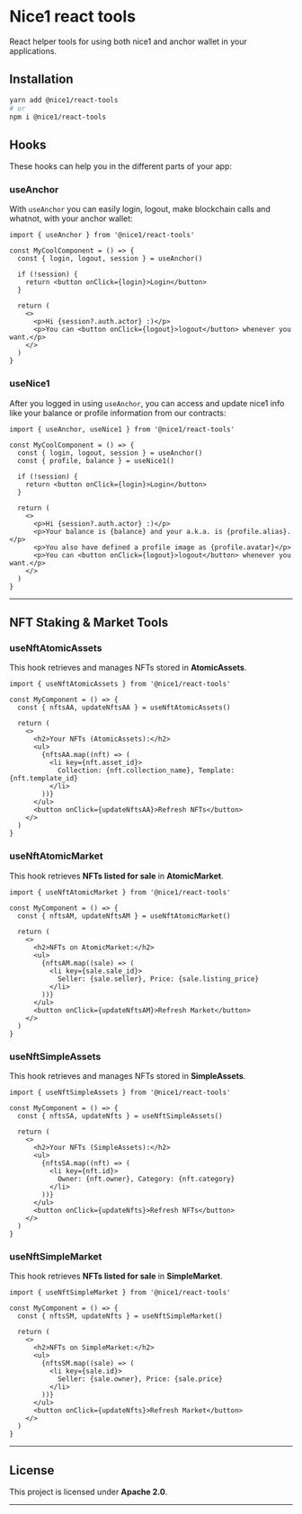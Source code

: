 Nice1 react tools
=================

React helper tools for using both nice1 and anchor wallet in your applications.

Installation
------------

~~~bash
yarn add @nice1/react-tools
# or
npm i @nice1/react-tools
~~~

Hooks
-----

These hooks can help you in the different parts of your app:

### useAnchor

With `useAnchor` you can easily login, logout, make blockchain calls and whatnot, with your anchor wallet:

~~~tsx
import { useAnchor } from '@nice1/react-tools'

const MyCoolComponent = () => {
  const { login, logout, session } = useAnchor()

  if (!session) {
    return <button onClick={login}>Login</button>
  }

  return (
    <>
      <p>Hi {session?.auth.actor} :)</p>
      <p>You can <button onClick={logout}>logout</button> whenever you want.</p>
    </>
  )
}
~~~

### useNice1

After you logged in using `useAnchor`, you can access and update nice1 info like your balance or profile information from our contracts:

~~~tsx
import { useAnchor, useNice1 } from '@nice1/react-tools'

const MyCoolComponent = () => {
  const { login, logout, session } = useAnchor()
  const { profile, balance } = useNice1()

  if (!session) {
    return <button onClick={login}>Login</button>
  }

  return (
    <>
      <p>Hi {session?.auth.actor} :)</p>
      <p>Your balance is {balance} and your a.k.a. is {profile.alias}.</p>
      <p>You also have defined a profile image as {profile.avatar}</p>
      <p>You can <button onClick={logout}>logout</button> whenever you want.</p>
    </>
  )
}
~~~


---

## **NFT Staking & Market Tools**  

### **useNftAtomicAssets**  
This hook retrieves and manages NFTs stored in **AtomicAssets**.

```tsx
import { useNftAtomicAssets } from '@nice1/react-tools'

const MyComponent = () => {
  const { nftsAA, updateNftsAA } = useNftAtomicAssets()

  return (
    <>
      <h2>Your NFTs (AtomicAssets):</h2>
      <ul>
        {nftsAA.map((nft) => (
          <li key={nft.asset_id}>
            Collection: {nft.collection_name}, Template: {nft.template_id}
          </li>
        ))}
      </ul>
      <button onClick={updateNftsAA}>Refresh NFTs</button>
    </>
  )
}
```

### **useNftAtomicMarket**  
This hook retrieves **NFTs listed for sale** in **AtomicMarket**.

```tsx
import { useNftAtomicMarket } from '@nice1/react-tools'

const MyComponent = () => {
  const { nftsAM, updateNftsAM } = useNftAtomicMarket()

  return (
    <>
      <h2>NFTs on AtomicMarket:</h2>
      <ul>
        {nftsAM.map((sale) => (
          <li key={sale.sale_id}>
            Seller: {sale.seller}, Price: {sale.listing_price}
          </li>
        ))}
      </ul>
      <button onClick={updateNftsAM}>Refresh Market</button>
    </>
  )
}
```

### **useNftSimpleAssets**  
This hook retrieves and manages NFTs stored in **SimpleAssets**.

```tsx
import { useNftSimpleAssets } from '@nice1/react-tools'

const MyComponent = () => {
  const { nftsSA, updateNfts } = useNftSimpleAssets()

  return (
    <>
      <h2>Your NFTs (SimpleAssets):</h2>
      <ul>
        {nftsSA.map((nft) => (
          <li key={nft.id}>
            Owner: {nft.owner}, Category: {nft.category}
          </li>
        ))}
      </ul>
      <button onClick={updateNfts}>Refresh NFTs</button>
    </>
  )
}
```

### **useNftSimpleMarket**  
This hook retrieves **NFTs listed for sale** in **SimpleMarket**.

```tsx
import { useNftSimpleMarket } from '@nice1/react-tools'

const MyComponent = () => {
  const { nftsSM, updateNfts } = useNftSimpleMarket()

  return (
    <>
      <h2>NFTs on SimpleMarket:</h2>
      <ul>
        {nftsSM.map((sale) => (
          <li key={sale.id}>
            Seller: {sale.owner}, Price: {sale.price}
          </li>
        ))}
      </ul>
      <button onClick={updateNfts}>Refresh Market</button>
    </>
  )
}
```

---

## **License**  
This project is licensed under **Apache 2.0**.  

---
